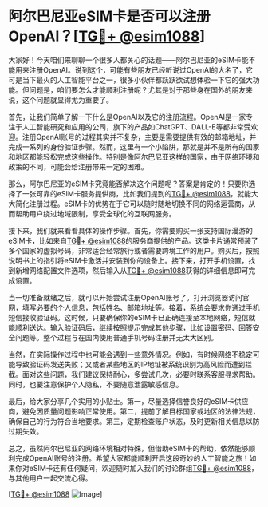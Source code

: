 # 阿尔巴尼亚eSIM卡是否可以注册OpenAI？[[TG💪+ @esim1088](https://t.me/s/esim1088)]

大家好！今天咱们来聊聊一个很多人都关心的话题——阿尔巴尼亚的eSIM卡能不能用来注册OpenAI。说到这个，可能有些朋友已经听说过OpenAI的大名了，它可是当下最火的人工智能平台之一，很多小伙伴都跃跃欲试想体验一下它的强大功能。但问题是，咱们要怎么才能顺利注册呢？尤其是对于那些身在国外的朋友来说，这个问题就显得尤为重要了。

首先，让我们简单了解一下什么是OpenAI以及它的注册流程。OpenAI是一家专注于人工智能研究和应用的公司，旗下的产品如ChatGPT、DALL-E等都非常受欢迎。注册OpenAI账号的过程其实并不复杂，主要是需要提供有效的邮箱地址，并完成一系列的身份验证步骤。然而，这里有一个小陷阱，那就是并不是所有的国家和地区都能轻松完成这些操作。特别是像阿尔巴尼亚这样的国家，由于网络环境和政策的不同，可能会给注册带来一定的困难。

那么，阿尔巴尼亚的eSIM卡究竟能否解决这个问题呢？答案是肯定的！只要你选择了一张可靠的eSIM卡服务提供商，比如我们提到的[TG💪+ @esim1088](https://t.me/s/esim1088)，就能大大简化注册过程。eSIM卡的优势在于它可以随时随地切换不同的网络运营商，从而帮助用户绕过地域限制，享受全球化的互联网服务。

接下来，我们就来看看具体的操作步骤。首先，你需要购买一张支持国际漫游的eSIM卡，比如来自[TG💪+ @esim1088](https://t.me/s/esim1088)的服务商提供的产品。这类卡片通常预装了多个国家的虚拟号码，非常适合经常旅行或者需要跨境工作的用户。购买后，按照说明书上的指引将eSIM卡激活并安装到你的设备上。接下来，打开手机设置，找到新增网络配置文件选项，然后输入从[TG💪+ @esim1088](https://t.me/s/esim1088)获得的详细信息即可完成设置。

当一切准备就绪之后，就可以开始尝试注册OpenAI账号了。打开浏览器访问官网，填写必要的个人信息，包括姓名、邮箱地址等。接着，系统会要求你通过手机短信接收验证码。这时候，只要确保你的eSIM卡已正确连接至本地网络，短信就能顺利送达。输入验证码后，继续按照提示完成其他步骤，比如设置密码、回答安全问题等。整个过程与在国内使用普通手机号码注册并无太大区别。

当然，在实际操作过程中也可能会遇到一些意外情况。例如，有时候网络不稳定可能导致验证码发送失败；又或者某些地区的IP地址被系统识别为高风险而遭到拦截。面对这些问题，我们建议保持耐心，多尝试几次，必要时联系客服寻求帮助。同时，也要注意保护个人隐私，不要随意泄露敏感信息。

最后，给大家分享几个实用的小贴士。第一，尽量选择信誉良好的eSIM卡供应商，避免因质量问题影响正常使用。第二，提前了解目标国家或地区的法律法规，确保自己的行为符合当地要求。第三，定期检查账户状态，及时更新相关信息以防过期失效。

总之，虽然阿尔巴尼亚的网络环境相对特殊，但借助eSIM卡的帮助，依然能够顺利完成OpenAI账号的注册。希望大家都能顺利开启这段奇妙的人工智能之旅！如果你对eSIM卡还有任何疑问，欢迎随时加入我们的讨论群组[TG💪+ @esim1088](https://t.me/s/esim1088)，与其他用户一起交流心得。

[[TG💪+ @esim1088](https://t.me/s/esim1088) ![Image](https://i.postimg.cc/4NQfJmqS/Snipaste-2025-05-13-00-14-12.png)]